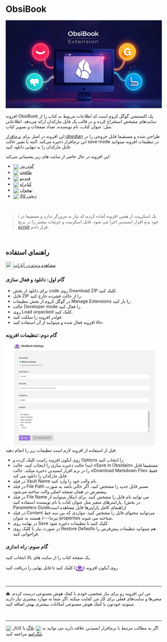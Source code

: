 # ObsiBook
![image](preview.webp)

افزونه ObsiBook یک اکستنشن گوگل کروم است که اطلاعات مربوط به کتاب را از سایت‌های مشخص استخراج کرده و در قالب یک فایل مارکدان ارائه می‌دهد. اطلاعاتی مثل: عنوان کتاب، نام نویسنده، تعداد صفحات و تصویر کتاب.

این افزونه در اصل برای [نرم‌افزار obsidian](https://obsidian.md) طراحی شده و مستقیما فایل خروجی را در این نرم‌افزار ذخیره می‌کند. البته با تغییر حالت save mode در تنظیمات افزونه میتوانید فایل مارکدان را به تنهایی دانلود کنید.

  
این افزونه در حال حاضر از سایت های زیر پشتیبانی می‌کند:
- <img src="https://www.google.com/s2/favicons?sz=64&amp;domain=https%3a%2f%2fwww.goodreads.com%2f" width="18px" height="18px" align="center"> [گودریدز](https://www.goodreads.com/)
- <img src="https://www.google.com/s2/favicons?sz=64&amp;domain=https%3a%2f%2ftaaghche.com%2f" width="18px" height="18px" align="center"> [طاقچه](https://taaghche.com/)
- <img src="https://www.google.com/s2/favicons?sz=64&amp;domain=https%3a%2f%2ffidibo.com%2f" width="18px" height="18px" align="center"> [فیدیبو](https://fidibo.com/)
- <img src="https://www.google.com/s2/favicons?sz=64&amp;domain=https%3a%2f%2fwww.ketabrah.ir%2f" width="18px" height="18px" align="center"> [کتابراه](https://www.ketabrah.ir/)
- <img src="https://www.google.com/s2/favicons?sz=64&amp;domain=https%3a%2f%2fbehkhaan.ir%2f" width="18px" height="18px" align="center"> [بهخوان](https://behkhaan.ir/)
- <img src="https://www.google.com/s2/favicons?sz=64&amp;domain=https%3a%2f%2fwww.digikala.com%2f" width="18px" height="18px" align="center"> [دیجی کالا](https://www.digikala.com/)

<br/>

> ℹ️ یک اسکریپت از همین افزونه آماده کردم که نیاز به مرورگر ندارد و مسقیما در خود نرم افزار ابسیدین اجرا می شود. فایل اسکریپت و جزئیات بیشتر را در برنج [script](https://github.com/fardm/ObsiBook/tree/script) قرار دادم.

<br/>

## راهنمای استفاده

<a href="https://www.aparat.com/v/zbg2jw5"><img src="https://img.icons8.com/?size=100&id=61350&format=png&color=000000" width="25px" height="25px" align="center">مشاهده ویدئو در آپارات</a>


### گام اول: دانلود و فعال سازی

- برای دانلود از بخش code روی Download ZIP کلیک کنید.
- فایل ZIP را از حالت فشرده خارج کنید.
- در گوگل کروم از بخش تنظیمات Manage Extensions را باز کنید.
- حالت Developer mode را فعال کنید.
- روی Load unpacked کلیک کنید.
- فولدر افزونه را سلکت کنید.
- حالا افزونه فعال شده و میتوانید از آن استفاده کنید.

### گام دوم: تنظیمات افزونه
![image](options.webp)
قبل از استفاده از افزونه لازم است تنظیمات زیر را انجام دهید:
- روی آیکون افزونه راست کلیک کرده و Options را انتخاب کنید.
- ابتدا حالت ذخیره سازی را انتخاب کنید. حالت «Save in Obsidain» مستقیما فایل را در نرم افزار ابسیدین ذخیره میکند. حالت «Download Markdown File» فقط فایل مارکدان را دانلود می کند.
- در فیلد Vault Name نام والت خود را وارد کنید.
- در فیلد File Path مسیر فایل جدید را مشخص کنید. اگر خالی باشد به صورت پیشفرض در همان صفحه اصلی والت ساخته می‌شود.
- در فیلد File Name می توانید نام فایل را مشخص کنید. برای اینکار میتوانید از پارامترهای متغیر مثل عنوان کتاب یا نام نویسنده استفاده کنید. (در بخش Parameters Guideراهنمای کامل پاراپترها قابل مشاهده است)
- در فیلد Content می‌توانید محتوای فایل را مشخص کنید. مواردی که بین سه خط تیره(---) هستند به عنوان properties شناخته می شوند.
- در نهایت روی Save کلیک کنید تا تنظیمات ذخیره شود. 
- در صورت نیاز با کلیک روی Restore Defaults هم میتوانید تنظیمات پیش‌فرض را فراخوانی کنید.

### گام سوم: راه اندازی
یک صفحه کتاب را از سایت های بالا انتخاب کنید.

<p>روی آیکون افزونه (<img src="icon.png" alt="icon" style="width: 25px;" align="center">) کلیک کنید تا فایل نهایی را دریافت کنید</p>

<br/>

---

⚠ من این افزونه رو برای نیاز شخصی خودم با کمک هوش مصنوعی درست کردم. متغیرها و سایت‌های فعلی برای کار من کفایت میکنه. اگر شما به موارد بیشتری نیاز دارید میتونید خودتون با کمک هوش مصنوعی امکانات بیشتری بهش اضافه کنید.

<br/>

---

اگر به مطالب مرتبط با نرم‌افزار ابسیدین علاقه دارید می توانید به <img src="https://www.google.com/s2/favicons?sz=32&domain=ifard.ir" width="18px" height="18px" align="center"> [بلاگ](https://ifard.ir/) یا کانال <img src="https://www.google.com/s2/favicons?sz=32&domain=telegram.org" width="18px" height="18px" align="center"> [تلگرامم](https://t.me/ifard_ir/) مراجعه کنید. 